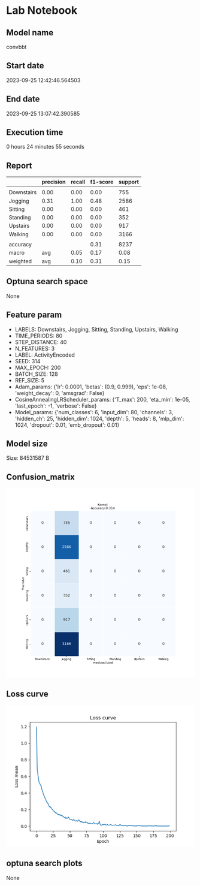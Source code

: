 # Lab Notebook


## Model name
convbbt

## Start date
2023-09-25 12:42:46.564503

## End date
2023-09-25 13:07:42.390585

## Execution time
0 hours 24 minutes 55 seconds

## Report
| | precision | recall | f1-score | support |
| --- | --- | --- | --- | --- |
|  |
| Downstairs | 0.00 | 0.00 | 0.00 | 755 |
| Jogging | 0.31 | 1.00 | 0.48 | 2586 |
| Sitting | 0.00 | 0.00 | 0.00 | 461 |
| Standing | 0.00 | 0.00 | 0.00 | 352 |
| Upstairs | 0.00 | 0.00 | 0.00 | 917 |
| Walking | 0.00 | 0.00 | 0.00 | 3166 |
|  |
|  accuracy || | 0.31 | 8237 |
| macro | avg | 0.05 | 0.17 | 0.08 | 8237 |
| weighted | avg | 0.10 | 0.31 | 0.15 | 8237 |


## Optuna search space
None

## Feature param
- LABELS: Downstairs, Jogging, Sitting, Standing, Upstairs, Walking
- TIME_PERIODS: 80
- STEP_DISTANCE: 40
- N_FEATURES: 3
- LABEL: ActivityEncoded
- SEED: 314
- MAX_EPOCH: 200
- BATCH_SIZE: 128
- REF_SIZE: 5
- Adam_params: {'lr': 0.0001, 'betas': (0.9, 0.999), 'eps': 1e-08, 'weight_decay': 0, 'amsgrad': False}
- CosineAnnealingLRScheduler_params: {'T_max': 200, 'eta_min': 1e-05, 'last_epoch': -1, 'verbose': False}
- Model_params: {'num_classes': 6, 'input_dim': 80, 'channels': 3, 'hidden_ch': 25, 'hidden_dim': 1024, 'depth': 5, 'heads': 8, 'mlp_dim': 1024, 'dropout': 0.01, 'emb_dropout': 0.01}

## Model size
Size: 84531587   B

## Confusion_matrix
![alt](./assets/cross-tab.png)

## Loss curve
![alt](./assets/loss.png)

## optuna search plots
None
